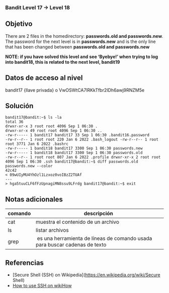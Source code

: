 ### Bandit Level 17 → Level 18

## Objetivo
There are 2 files in the homedirectory: **passwords.old and passwords.new**. The password for the next level is in **passwords.new** and is the only line that has been changed between **passwords.old and passwords.new**

**NOTE: if you have solved this level and see ‘Byebye!’ when trying to log into bandit18, this is related to the next level, bandit19**

## Datos de acceso al nivel
bandit17 
{llave privada} o VwOSWtCA7lRKkTfbr2IDh6awj9RNZM5e

## Solución
```
bandit17@bandit:~$ ls -la
total 36
drwxr-xr-x 3 root root 4096 Sep 1 06:30 .
drwxr-xr-x 49 root root 4096 Sep 1 06:30 ..
-rw-r----- 1 bandit17 bandit17 33 Sep 1 06:30 .bandit16.password 
-rw-r--r-- 1 root root 220 Jan 6 2022 .bash_logout -rw-r--r-- 1 root root 3771 Jan 6 2022 .bashrc 
-rw-r----- 1 bandit18 bandit17 3300 Sep 1 06:30 passwords.new
-rw-r----- 1 bandit18 bandit17 3300 Sep 1 06:30 passwords.old 
-rw-r--r-- 1 root root 807 Jan 6 2022 .profile drwxr-xr-x 2 root root 4096 Sep 1 06:30 .ssh bandit17@bandit:~$ diff passwords.old passwords.new --color 
42c42
< 09wUIyMU4YhOzl1Lzxoz0voIBzZ2TUAf
--- 
> hga5tuuCLF6fFzUpnagiMN8ssu9LFrdg bandit17@bandit:~$ exit
```
## Notas adicionales
| comando | descripción |
|-----|-----|
| cat | muestra el contenido de un archivo |
| ls | listar archivos |
| grep | es una herramienta de líneas de comando usada para buscar cadenas de texto |



## Referencias
- [Secure Shell (SSH) on Wikipedia](https://en.wikipedia.org/wiki/Secure Shell)
- [How to use SSH on wikiHow](https://www.wikihow.com/Use-SSh)